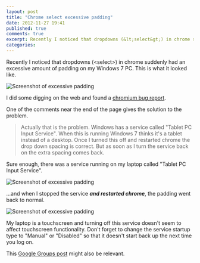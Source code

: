 ```yaml
---
layout: post
title: "Chrome select excessive padding"
date: 2012-11-27 19:41
published: true
comments: true
excerpt: Recently I noticed that dropdowns (&lt;select&gt;) in chrome suddenly had an excessive amount of padding on my Windows 7 PC. Here's how to fix that.
categories: 
---
```


Recently I noticed that dropdowns (&lt;select&gt;) in chrome suddenly had an excessive amount of padding on my Windows 7 PC.  This is what it looked like.

![Screenshot of excessive padding](https://mattheyan.github.io/EndlessObsession/images/select-pad.png)

I did some digging on the web and found a [chromium bug report](http://code.google.com/p/chromium/issues/detail?id=146745).

One of the comments near the end of the page gives the solution to the problem.

> Actually that is the problem. Windows has a service called "Tablet PC Input Service". When this is running Windows 7 thinks it's a tablet instead of a desktop. Once I turned this off and restarted chrome the drop down spacing is correct. But as soon as I turn the service back on the extra spacing comes back.

Sure enough, there was a service running on my laptop called "Tablet PC Input Service".

![Screenshot of excessive padding](https://mattheyan.github.io/EndlessObsession/images/tablet-pc-input-service.png)

...and when I stopped the service _**and restarted chrome**_, the padding went back to normal.

![Screenshot of excessive padding](https://mattheyan.github.io/EndlessObsession/images/select-nopad.png)

My laptop is a touchscreen and turning off this service doesn't seem to affect touchscreen functionality.  Don't forget to change the service startup type to "Manual" or "Disabled" so that it doesn't start back up the next time you log on.

This [Google Groups post](http://productforums.google.com/forum/#!topic/chrome/EIgNjmURGbo) might also be relevant.
